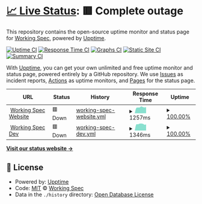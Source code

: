# [📈 Live Status](https://WorkingSpec.github.io/upptime): <!--live status--> **🟥 Complete outage**

This repository contains the open-source uptime monitor and status page for [Working Spec](https://workingspec.com/), powered by [Upptime](https://github.com/upptime/upptime).

[![Uptime CI](https://github.com/WorkingSpec/upptime/workflows/Uptime%20CI/badge.svg)](https://github.com/WorkingSpec/upptime/actions?query=workflow%3A%22Uptime+CI%22)
[![Response Time CI](https://github.com/WorkingSpec/upptime/workflows/Response%20Time%20CI/badge.svg)](https://github.com/WorkingSpec/upptime/actions?query=workflow%3A%22Response+Time+CI%22)
[![Graphs CI](https://github.com/WorkingSpec/upptime/workflows/Graphs%20CI/badge.svg)](https://github.com/WorkingSpec/upptime/actions?query=workflow%3A%22Graphs+CI%22)
[![Static Site CI](https://github.com/WorkingSpec/upptime/workflows/Static%20Site%20CI/badge.svg)](https://github.com/WorkingSpec/upptime/actions?query=workflow%3A%22Static+Site+CI%22)
[![Summary CI](https://github.com/WorkingSpec/upptime/workflows/Summary%20CI/badge.svg)](https://github.com/WorkingSpec/upptime/actions?query=workflow%3A%22Summary+CI%22)

With [Upptime](https://upptime.js.org), you can get your own unlimited and free uptime monitor and status page, powered entirely by a GitHub repository. We use [Issues](https://github.com/WorkingSpec/upptime/issues) as incident reports, [Actions](https://github.com/WorkingSpec/upptime/actions) as uptime monitors, and [Pages](https://WorkingSpec.github.io/upptime) for the status page.

<!--start: status pages-->
<!-- This summary is generated by Upptime (https://github.com/upptime/upptime) -->
<!-- Do not edit this manually, your changes will be overwritten -->
<!-- prettier-ignore -->
| URL | Status | History | Response Time | Uptime |
| --- | ------ | ------- | ------------- | ------ |
| <img alt="" src="https://favicons.githubusercontent.com/workingspec.com" height="13"> [Working Spec Website](https://workingspec.com) | 🟥 Down | [working-spec-website.yml](https://github.com/WorkingSpec/upptime/commits/HEAD/history/working-spec-website.yml) | <details><summary><img alt="Response time graph" src="./graphs/working-spec-website/response-time-week.png" height="20"> 1257ms</summary><br><a href="https://WorkingSpec.github.io/upptime/history/working-spec-website"><img alt="Response time 1370" src="https://img.shields.io/endpoint?url=https%3A%2F%2Fraw.githubusercontent.com%2FWorkingSpec%2Fupptime%2FHEAD%2Fapi%2Fworking-spec-website%2Fresponse-time.json"></a><br><a href="https://WorkingSpec.github.io/upptime/history/working-spec-website"><img alt="24-hour response time 1285" src="https://img.shields.io/endpoint?url=https%3A%2F%2Fraw.githubusercontent.com%2FWorkingSpec%2Fupptime%2FHEAD%2Fapi%2Fworking-spec-website%2Fresponse-time-day.json"></a><br><a href="https://WorkingSpec.github.io/upptime/history/working-spec-website"><img alt="7-day response time 1257" src="https://img.shields.io/endpoint?url=https%3A%2F%2Fraw.githubusercontent.com%2FWorkingSpec%2Fupptime%2FHEAD%2Fapi%2Fworking-spec-website%2Fresponse-time-week.json"></a><br><a href="https://WorkingSpec.github.io/upptime/history/working-spec-website"><img alt="30-day response time 1440" src="https://img.shields.io/endpoint?url=https%3A%2F%2Fraw.githubusercontent.com%2FWorkingSpec%2Fupptime%2FHEAD%2Fapi%2Fworking-spec-website%2Fresponse-time-month.json"></a><br><a href="https://WorkingSpec.github.io/upptime/history/working-spec-website"><img alt="1-year response time 1370" src="https://img.shields.io/endpoint?url=https%3A%2F%2Fraw.githubusercontent.com%2FWorkingSpec%2Fupptime%2FHEAD%2Fapi%2Fworking-spec-website%2Fresponse-time-year.json"></a></details> | <details><summary><a href="https://WorkingSpec.github.io/upptime/history/working-spec-website">100.00%</a></summary><a href="https://WorkingSpec.github.io/upptime/history/working-spec-website"><img alt="All-time uptime 99.41%" src="https://img.shields.io/endpoint?url=https%3A%2F%2Fraw.githubusercontent.com%2FWorkingSpec%2Fupptime%2FHEAD%2Fapi%2Fworking-spec-website%2Fuptime.json"></a><br><a href="https://WorkingSpec.github.io/upptime/history/working-spec-website"><img alt="24-hour uptime 99.99%" src="https://img.shields.io/endpoint?url=https%3A%2F%2Fraw.githubusercontent.com%2FWorkingSpec%2Fupptime%2FHEAD%2Fapi%2Fworking-spec-website%2Fuptime-day.json"></a><br><a href="https://WorkingSpec.github.io/upptime/history/working-spec-website"><img alt="7-day uptime 100.00%" src="https://img.shields.io/endpoint?url=https%3A%2F%2Fraw.githubusercontent.com%2FWorkingSpec%2Fupptime%2FHEAD%2Fapi%2Fworking-spec-website%2Fuptime-week.json"></a><br><a href="https://WorkingSpec.github.io/upptime/history/working-spec-website"><img alt="30-day uptime 99.69%" src="https://img.shields.io/endpoint?url=https%3A%2F%2Fraw.githubusercontent.com%2FWorkingSpec%2Fupptime%2FHEAD%2Fapi%2Fworking-spec-website%2Fuptime-month.json"></a><br><a href="https://WorkingSpec.github.io/upptime/history/working-spec-website"><img alt="1-year uptime 99.41%" src="https://img.shields.io/endpoint?url=https%3A%2F%2Fraw.githubusercontent.com%2FWorkingSpec%2Fupptime%2FHEAD%2Fapi%2Fworking-spec-website%2Fuptime-year.json"></a></details>
| <img alt="" src="https://favicons.githubusercontent.com/workingspec.dev" height="13"> [Working Spec Dev](https://workingspec.dev) | 🟥 Down | [working-spec-dev.yml](https://github.com/WorkingSpec/upptime/commits/HEAD/history/working-spec-dev.yml) | <details><summary><img alt="Response time graph" src="./graphs/working-spec-dev/response-time-week.png" height="20"> 1346ms</summary><br><a href="https://WorkingSpec.github.io/upptime/history/working-spec-dev"><img alt="Response time 1529" src="https://img.shields.io/endpoint?url=https%3A%2F%2Fraw.githubusercontent.com%2FWorkingSpec%2Fupptime%2FHEAD%2Fapi%2Fworking-spec-dev%2Fresponse-time.json"></a><br><a href="https://WorkingSpec.github.io/upptime/history/working-spec-dev"><img alt="24-hour response time 1280" src="https://img.shields.io/endpoint?url=https%3A%2F%2Fraw.githubusercontent.com%2FWorkingSpec%2Fupptime%2FHEAD%2Fapi%2Fworking-spec-dev%2Fresponse-time-day.json"></a><br><a href="https://WorkingSpec.github.io/upptime/history/working-spec-dev"><img alt="7-day response time 1346" src="https://img.shields.io/endpoint?url=https%3A%2F%2Fraw.githubusercontent.com%2FWorkingSpec%2Fupptime%2FHEAD%2Fapi%2Fworking-spec-dev%2Fresponse-time-week.json"></a><br><a href="https://WorkingSpec.github.io/upptime/history/working-spec-dev"><img alt="30-day response time 1565" src="https://img.shields.io/endpoint?url=https%3A%2F%2Fraw.githubusercontent.com%2FWorkingSpec%2Fupptime%2FHEAD%2Fapi%2Fworking-spec-dev%2Fresponse-time-month.json"></a><br><a href="https://WorkingSpec.github.io/upptime/history/working-spec-dev"><img alt="1-year response time 1529" src="https://img.shields.io/endpoint?url=https%3A%2F%2Fraw.githubusercontent.com%2FWorkingSpec%2Fupptime%2FHEAD%2Fapi%2Fworking-spec-dev%2Fresponse-time-year.json"></a></details> | <details><summary><a href="https://WorkingSpec.github.io/upptime/history/working-spec-dev">100.00%</a></summary><a href="https://WorkingSpec.github.io/upptime/history/working-spec-dev"><img alt="All-time uptime 99.39%" src="https://img.shields.io/endpoint?url=https%3A%2F%2Fraw.githubusercontent.com%2FWorkingSpec%2Fupptime%2FHEAD%2Fapi%2Fworking-spec-dev%2Fuptime.json"></a><br><a href="https://WorkingSpec.github.io/upptime/history/working-spec-dev"><img alt="24-hour uptime 100.00%" src="https://img.shields.io/endpoint?url=https%3A%2F%2Fraw.githubusercontent.com%2FWorkingSpec%2Fupptime%2FHEAD%2Fapi%2Fworking-spec-dev%2Fuptime-day.json"></a><br><a href="https://WorkingSpec.github.io/upptime/history/working-spec-dev"><img alt="7-day uptime 100.00%" src="https://img.shields.io/endpoint?url=https%3A%2F%2Fraw.githubusercontent.com%2FWorkingSpec%2Fupptime%2FHEAD%2Fapi%2Fworking-spec-dev%2Fuptime-week.json"></a><br><a href="https://WorkingSpec.github.io/upptime/history/working-spec-dev"><img alt="30-day uptime 99.66%" src="https://img.shields.io/endpoint?url=https%3A%2F%2Fraw.githubusercontent.com%2FWorkingSpec%2Fupptime%2FHEAD%2Fapi%2Fworking-spec-dev%2Fuptime-month.json"></a><br><a href="https://WorkingSpec.github.io/upptime/history/working-spec-dev"><img alt="1-year uptime 99.39%" src="https://img.shields.io/endpoint?url=https%3A%2F%2Fraw.githubusercontent.com%2FWorkingSpec%2Fupptime%2FHEAD%2Fapi%2Fworking-spec-dev%2Fuptime-year.json"></a></details>

<!--end: status pages-->

[**Visit our status website →**](https://WorkingSpec.github.io/upptime)

## 📄 License

- Powered by: [Upptime](https://github.com/upptime/upptime)
- Code: [MIT](./LICENSE) © [Working Spec](https://workingspec.com/)
- Data in the `./history` directory: [Open Database License](https://opendatacommons.org/licenses/odbl/1-0/)
